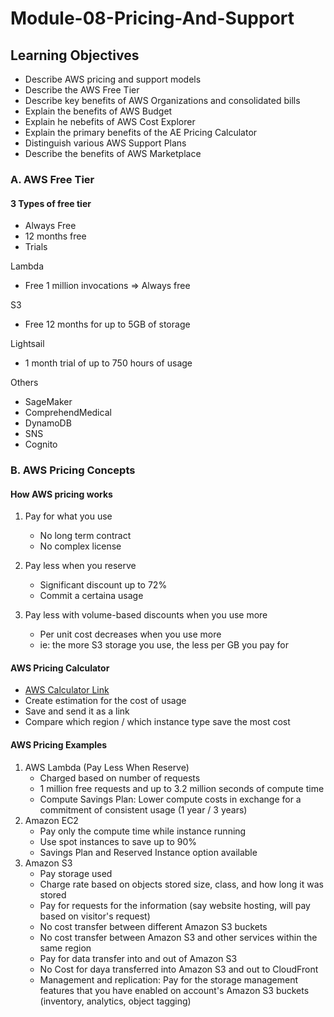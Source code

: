 # Module-08-Pricing-And-Support

## Learning Objectives

- Describe AWS pricing and support models
- Describe the AWS Free Tier
- Describe key benefits of AWS Organizations and consolidated bills
- Explain the benefits of AWS Budget
- Explain he nebefits of AWS Cost Explorer
- Explain the primary benefits of the AE Pricing Calculator
- Distinguish various AWS Support Plans
- Describe the benefits of AWS Marketplace

### A. AWS Free Tier

#### 3 Types of free tier

- Always Free
- 12 months free
- Trials

Lambda

- Free 1 million invocations => Always free

S3

- Free 12 months for up to 5GB of storage

Lightsail

- 1 month trial of up to 750 hours of usage

Others

- SageMaker
- ComprehendMedical
- DynamoDB
- SNS
- Cognito

### B. AWS Pricing Concepts

#### How AWS pricing works

1. Pay for what you use

   - No long term contract
   - No complex license

2. Pay less when you reserve

   - Significant discount up to 72%
   - Commit a certaina usage

3. Pay less with volume-based discounts when you use more

   - Per unit cost decreases when you use more
   - ie: the more S3 storage you use, the less per GB you pay for

#### AWS Pricing Calculator

- [AWS Calculator Link](https://calculator.aws/#/)
- Create estimation for the cost of usage
- Save and send it as a link
- Compare which region / which instance type save the most cost

#### AWS Pricing Examples

1. AWS Lambda (Pay Less When Reserve)
   - Charged based on number of requests
   - 1 million free requests and up to 3.2 million seconds of compute time
   - Compute Savings Plan: Lower compute costs in exchange for a commitment of consistent usage (1 year / 3 years)
2. Amazon EC2
   - Pay only the compute time while instance running
   - Use spot instances to save up to 90%
   - Savings Plan and Reserved Instance option available
3. Amazon S3
   - Pay storage used
   - Charge rate based on objects stored size, class, and how long it was stored
   - Pay for requests for the information (say website hosting, will pay based on visitor's request)
   - No cost transfer between different Amazon S3 buckets
   - No cost transfer between Amazon S3 and other services within the same region
   - Pay for data transfer into and out of Amazon S3
   - No Cost for daya transferred into Amazon S3 and out to CloudFront
   - Management and replication: Pay for the storage management features that you have enabled on account's Amazon S3 buckets (inventory, analytics, object tagging)
